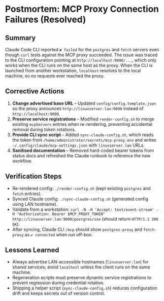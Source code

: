 # Postmortem: MCP Proxy Connection Failures (Resolved)

## Summary
Claude Code CLI reported `✘ failed` for the `postgres` and `fetch` servers even though `curl` tests against the MCP proxy succeeded. The issue was traced to the CLI configuration pointing at `http://localhost:9090/...`, which only works when the CLI runs on the same host as the proxy. When the CLI is launched from another workstation, `localhost` resolves to the local machine, so no requests ever reached the proxy.

## Corrective Actions
1. **Change advertised base URL** – Updated `config/config.template.json` so the proxy announces `http://linuxserver.lan:9090` instead of `http://localhost:9090`.
2. **Preserve service registrations** – Modified `render-config.sh` to merge existing `mcpServers` entries when re-rendering, preventing accidental removal during token rotations.
3. **Provide CLI sync script** – Added `sync-claude-config.sh`, which reads the token from `/home/administrator/secrets/mcp-proxy.env` and writes `~/.config/claude/mcp-settings.json` with `linuxserver.lan` URLs.
4. **Sanitised documentation** – Removed hard-coded bearer tokens from status docs and refreshed the Claude runbook to reference the new workflow.

## Verification Steps
- Re-rendered config: `./render-config.sh` (kept existing `postgres` and `fetch` entries).
- Synced Claude config: `./sync-claude-config.sh` (generated config using LAN hostname).
- Validate from a workstation: `curl -N -H 'Accept: text/event-stream' -H "Authorization: Bearer $MCP_PROXY_TOKEN" http://linuxserver.lan:9090/postgres/sse` (should return `HTTP/1.1 200 OK`).
- After syncing, Claude CLI `/mcp` should show `postgres-proxy` and `fetch-proxy` as `✔ connected` when run off-box.

## Lessons Learned
- Always advertise LAN-accessible hostnames (`linuxserver.lan`) for shared services; avoid `localhost` unless the client runs on the same machine.
- Regeneration scripts must preserve dynamic service registrations to prevent regression during credential rotation.
- Shipping a helper script (`sync-claude-config.sh`) reduces configuration drift and keeps secrets out of version control.
